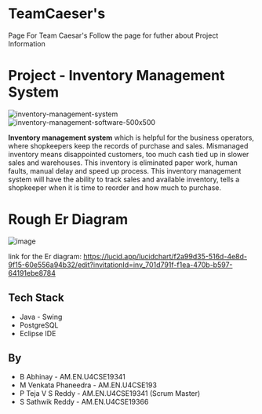 # TeamCaeser's
Page For Team Caesar's Follow the page for futher about Project Information 


# Project - Inventory Management System
![inventory-management-system](https://user-images.githubusercontent.com/64905661/153710221-411454b8-ca4a-4c47-b125-d7231c2857fa.png)
![inventory-management-software-500x500](https://user-images.githubusercontent.com/64905661/153710414-dff39402-e744-4ff6-a7f3-bc9d9d33d50c.png)

**Inventory management system** which is helpful for the business operators, where shopkeepers keep the records of purchase and sales. Mismanaged inventory means disappointed customers, too much cash tied up in slower sales and warehouses. This inventory is eliminated paper work, human faults, manual delay and speed up process. This inventory management system will have the ability to track sales and available inventory, tells a shopkeeper when it is time to reorder and how much to purchase.

# Rough Er Diagram
![image](https://user-images.githubusercontent.com/64905661/154217432-85dbc7e8-c132-4150-842c-041128ffaafe.png)

link for the Er diagram:
https://lucid.app/lucidchart/f2a99d35-516d-4e8d-9f15-60e556a94b32/edit?invitationId=inv_701d791f-f1ea-470b-b597-64191ebe8784

## Tech Stack
* Java - Swing
* PostgreSQL
* Eclipse IDE

## By
* B Abhinay - AM.EN.U4CSE19341
* M Venkata Phaneedra - AM.EN.U4CSE193
* P Teja V S Reddy - AM.EN.U4CSE19341 (Scrum Master)
* S Sathwik Reddy - AM.EN.U4CSE19366

